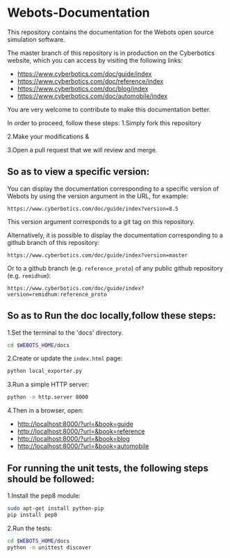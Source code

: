 # Webots-Documentation

This repository contains the documentation for the Webots open source simulation software.

The master branch of this repository is in production on the Cyberbotics website, which you can access by visiting the following links:

- https://www.cyberbotics.com/doc/guide/index
- https://www.cyberbotics.com/doc/reference/index
- https://www.cyberbotics.com/doc/blog/index
- https://www.cyberbotics.com/doc/automobile/index

You are very welcome to contribute to make this documentation better.<p>
In order to proceed, follow these steps:
1.Simply fork this repository <p>
2.Make your modifications &<p>
3.Open a pull request that we will review and merge.<p>

## So as to view a specific version:

You can display the documentation corresponding to a specific version of Webots
by using the version argument in the URL, for example:

```
https://www.cyberbotics.com/doc/guide/index?version=8.5
```

This version argument corresponds to a git tag on this repository.

Alternatively, it is possible to display the documentation corresponding to
a github branch of this repository:

```
https://www.cyberbotics.com/doc/guide/index?version=master
```

Or to a github branch (e.g. `reference_proto`) of any public github repository (e.g. `remidhum`):

```
https://www.cyberbotics.com/doc/guide/index?version=remidhum:reference_proto
```

## So as to Run the doc locally,follow these steps:

1.Set the terminal to the 'docs' directory.

```sh
cd $WEBOTS_HOME/docs
```

2.Create or update the `index.html` page:

```sh
python local_exporter.py
```

3.Run a simple HTTP server:

```sh
python -m http.server 8000
```

4.Then in a browser, open:

- [http://localhost:8000/?url=&book=guide](http://localhost:8000/?url=&book=guide)
- [http://localhost:8000/?url=&book=reference](http://localhost:8000/?url=&book=reference)
- [http://localhost:8000/?url=&book=blog](http://localhost:8000/?url=&book=blog)
- [http://localhost:8000/?url=&book=automobile](http://localhost:8000/?url=&book=automobile)


## For running the unit tests, the following steps should be followed:

1.Install the pep8 module:

```sh
sudo apt-get install python-pip
pip install pep8
```

2.Run the tests:

```sh
cd $WEBOTS_HOME/docs
python -m unittest discover
```
